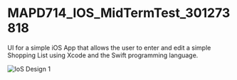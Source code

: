 # MAPD714_IOS_MidTermTest_301273818

UI for a simple iOS App that allows the user to enter and edit a simple Shopping List using Xcode and the Swift programming language.

![IoS Design 1](https://user-images.githubusercontent.com/98643844/199588305-1d0c2d14-0df2-41c0-8324-30fb95695c16.PNG)
